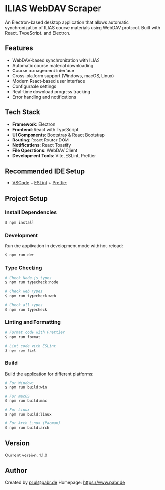 # ILIAS WebDAV Scraper

An Electron-based desktop application that allows automatic synchronization of ILIAS course materials using WebDAV protocol. Built with React, TypeScript, and Electron.

## Features

- WebDAV-based synchronization with ILIAS
- Automatic course material downloading
- Course management interface
- Cross-platform support (Windows, macOS, Linux)
- Modern React-based user interface
- Configurable settings
- Real-time download progress tracking
- Error handling and notifications

## Tech Stack

- **Framework**: Electron
- **Frontend**: React with TypeScript
- **UI Components**: Bootstrap & React Bootstrap
- **Routing**: React Router DOM
- **Notifications**: React Toastify
- **File Operations**: WebDAV Client
- **Development Tools**: Vite, ESLint, Prettier

## Recommended IDE Setup

- [VSCode](https://code.visualstudio.com/) + [ESLint](https://marketplace.visualstudio.com/items?itemName=dbaeumer.vscode-eslint) + [Prettier](https://marketplace.visualstudio.com/items?itemName=esbenp.prettier-vscode)

## Project Setup

### Install Dependencies

```bash
$ npm install
```

### Development

Run the application in development mode with hot-reload:

```bash
$ npm run dev
```

### Type Checking

```bash
# Check Node.js types
$ npm run typecheck:node

# Check web types
$ npm run typecheck:web

# Check all types
$ npm run typecheck
```

### Linting and Formatting

```bash
# Format code with Prettier
$ npm run format

# Lint code with ESLint
$ npm run lint
```

### Build

Build the application for different platforms:

```bash
# For Windows
$ npm run build:win

# For macOS
$ npm run build:mac

# For Linux
$ npm run build:linux

# For Arch Linux (Pacman)
$ npm run build:arch
```

## Version

Current version: 1.1.0

## Author

Created by paul@pabr.de
Homepage: https://www.pabr.de
